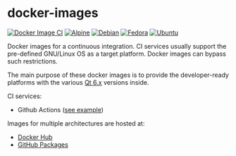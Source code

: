 # docker-images

[![Docker Image CI](https://github.com/vookimedlo/docker-images/actions/workflows/all-buildah.yml/badge.svg)](https://github.com/vookimedlo/docker-images/actions/workflows/docker-image-qt.yml)
[![Alpine](https://img.shields.io/badge/Alpine-blueviolet?&logo=alpine-linux)](/qt/alpine)
[![Debian](https://img.shields.io/badge/Debian-blueviolet?&logo=debian)](/qt/debian)
[![Fedora](https://img.shields.io/badge/Fedora-blueviolet?&logo=fedora)](/qt/fedora)
[![Ubuntu](https://img.shields.io/badge/Ubuntu-blueviolet?&logo=ubuntu)](/qt/ubuntu)

Docker images for a continuous integration. CI services usually support the pre-defined GNU/Linux OS as a target platform. Docker images can bypass such restrictions.

The main purpose of these docker images is to provide the developer-ready platforms with the various [Qt 6.x][4] versions inside.

CI services:
- Github Actions ([see example][3])

Images for multiple architectures are hosted at:
 - [Docker Hub][1]
 - [GitHub Packages][2]
 
 
 [1]: https://hub.docker.com/u/vookimedlo/
 [2]: https://github.com/vookimedlo?tab=packages&repo_name=docker-images
 [3]: https://github.com/vookimedlo/vooki-image-viewer/actions
 [4]: https://www.qt.io/
